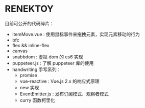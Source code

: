 # RENEKTOY

目前可公开的代码碎片：

- itemMove.vue : 使用鼠标事件来拖拽元素，实现元素移动的行为
- bfc
- flex && inline-flex
- canvas
- snabbdom : 虚拟 dom 的 es6 实现
- puppeteer.js : 了解 puppeteer 库的使用
- handwriting 手写系列：
  - promise
  - vue-reactive : Vue.js 2.x 的响应式原理
  - new 实现
  - EventEmitter.js : 发布订阅模式、观察者模式
  - curry 函数柯里化